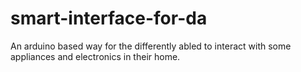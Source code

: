 # smart-interface-for-da
An arduino based way for the differently abled to interact with some appliances and electronics in their home.
